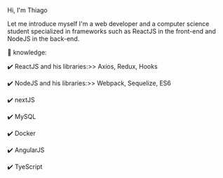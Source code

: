 Hi, I'm Thiago

Let me introduce myself
I'm a web developer and a computer science student specialized in frameworks such as ReactJS in the front-end and NodeJS in the back-end.

:scroll: knowledge:

:heavy_check_mark: ReactJS and his libraries:>> Axios, Redux, Hooks

:heavy_check_mark: NodeJS and his libraries:>> Webpack, Sequelize, ES6

:heavy_check_mark: nextJS

:heavy_check_mark: MySQL

:heavy_check_mark: Docker

:heavy_check_mark: AngularJS

:heavy_check_mark: TyeScript

